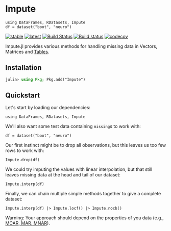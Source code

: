 # Impute

```@setup quickstart
using DataFrames, RDatasets, Impute
df = dataset("boot", "neuro")
```

[![stable](https://img.shields.io/badge/docs-stable-blue.svg)](https://invenia.github.io/Impute.jl/stable/)
[![latest](https://img.shields.io/badge/docs-latest-blue.svg)](https://invenia.github.io/Impute.jl/latest/)
[![Build Status](https://travis-ci.org/invenia/Impute.jl.svg?branch=master)](https://travis-ci.org/invenia/Impute.jl)
[![Build status](https://ci.appveyor.com/api/projects/status/github/invenia/Impute.jl?svg=true)](https://ci.appveyor.com/project/invenia/Impute-jl)
[![codecov](https://codecov.io/gh/invenia/Impute.jl/branch/master/graph/badge.svg)](https://codecov.io/gh/invenia/Impute.jl)

Impute.jl provides various methods for handling missing data in Vectors, Matrices and [Tables](https://github.com/JuliaData/Tables.jl).

## Installation
```julia
julia> using Pkg; Pkg.add("Impute")
```

## Quickstart

Let's start by loading our dependencies:

```@repl
using DataFrames, RDatasets, Impute
```

We'll also want some test data containing `missing`s to work with:

```@repl quickstart
df = dataset("boot", "neuro")
```

Our first instinct might be to drop all observations, but this leaves us too few
rows to work with:

```@repl quickstart
Impute.drop(df)
```

We could try imputing the values with linear interpolation, but that still leaves missing
data at the head and tail of our dataset:

```@repl quickstart
Impute.interp(df)
```

Finally, we can chain multiple simple methods together to give a complete dataset:

```@repl quickstart
Impute.interp(df) |> Impute.locf() |> Impute.nocb()
```

Warning: Your approach should depend on the properties of you data (e.g., [MCAR, MAR, MNAR](https://en.wikipedia.org/wiki/Missing_data#Types_of_missing_data)).
